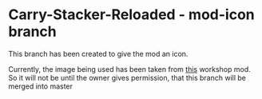 # Carry-Stacker-Reloaded - mod-icon branch

This branch has been created to give the mod an icon.

Currently, the image being used has been taken from [this](https://steamcommunity.com/sharedfiles/filedetails/?id=1367648032)
workshop mod. So it will not be until the owner gives permission, that this
branch will be merged into master
